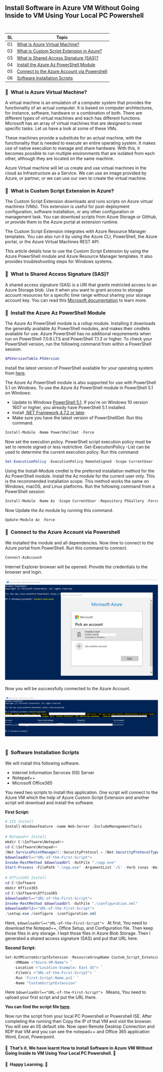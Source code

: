 ## <p align=left>Install Software in Azure VM Without Going Inside to VM Using Your Local PC Powershell <br> <br> </p>
| **SL** | **Topic** |
| --- | --- |
| 01 | [What is Azure Virtual Machine?](#01) |
| 02 | [What is Custom Script Extension in Azure?](#02) |
| 03 | [What is Shared Access Signature (SAS)?](#03) |
| 04 | [Install the Azure Az PowerShell Module](#04) |
| 05 | [Connect to the Azure Account via Powershell](#05)  |
| 06 | [Software Installation Scripts](#06) |

### <a name="01">:diamond_shape_with_a_dot_inside: &nbsp;What is Azure Virtual Machine?</a>
A virtual machine is an emulation of a computer system that provides the functionality of an actual computer. It is based on computer architectures, for instance, software, hardware or a combination of both. There are different types of virtual machines and each has different functions. Microsoft has an array of virtual machines that are designed to meet specific tasks. Let us have a look at some of these VMs.

These machines provide a substitute for an actual machine, with the functionality that is needed to execute an entire operating system.  It makes use of native execution to manage and share hardware. With this, it becomes possible to run multiple environments that are isolated from each other, although they are located on the same machine.

Azure Virtual machine will let us create and use virtual machines in the cloud as Infrastructure as a Service. We can use an image provided by Azure, or partner, or we can use our own to create the virtual machine.

### <a name="02">:diamond_shape_with_a_dot_inside: &nbsp;What is Custom Script Extension in Azure?</a>
The Custom Script Extension downloads and runs scripts on Azure virtual machines (VMs). This extension is useful for post-deployment configuration, software installation, or any other configuration or management task. You can download scripts from Azure Storage or GitHub, or provide them to the Azure portal at extension runtime.

The Custom Script Extension integrates with Azure Resource Manager templates. You can also run it by using the Azure CLI, PowerShell, the Azure portal, or the Azure Virtual Machines REST API.

This article details how to use the Custom Script Extension by using the Azure PowerShell module and Azure Resource Manager templates. It also provides troubleshooting steps for Windows systems.

### <a name="03">:diamond_shape_with_a_dot_inside: &nbsp;What is Shared Access Signature (SAS)?</a>
A shared access signature (SAS) is a URI that grants restricted access to an Azure Storage blob. Use it when you want to grant access to storage account resources for a specific time range without sharing your storage account key. You can read this [Microsoft documentation](https://docs.microsoft.com/en-us/rest/api/storageservices/create-account-sas?redirectedfrom=MSDN) to learn more.

### <a name="04">:diamond_shape_with_a_dot_inside: &nbsp;Install the Azure Az PowerShell Module</a>
The Azure Az PowerShell module is a rollup module. Installing it downloads the generally available Az PowerShell modules, and makes their cmdlets available for use.
Azure PowerShell has no additional requirements when run on PowerShell 7.0.6 LTS and PowerShell 7.1.3 or higher. To check your PowerShell version, run the following command from within a PowerShell session:
```PowerShell 
$PSVersionTable.PSVersion 
```
Install the latest version of PowerShell available for your operating system from [here](https://docs.microsoft.com/en-us/powershell/scripting/install/installing-powershell?view=powershell-7.2).

The Azure Az PowerShell module is also supported for use with PowerShell 5.1 on Windows. To use the Azure Az PowerShell module in PowerShell 5.1 on Windows:
- Update to Windows [PowerShell 5.1](https://docs.microsoft.com/en-us/powershell/scripting/windows-powershell/install/installing-windows-powershell?view=powershell-7.2#upgrading-existing-windows-powershell). If you're on Windows 10 version 1607 or higher, you already have PowerShell 5.1 installed.
- Install [.NET Framework 4.7.2 or later](https://docs.microsoft.com/en-us/dotnet/framework/install).
- Make sure you have the latest version of PowerShellGet. Run this command.
```PowerShell
Install-Module -Name PowerShellGet -Force
```
Now set the execution policy. PowerShell script execution policy must be set to remote signed or less restrictive. Get-ExecutionPolicy -List can be used to determine the current execution policy. Run this command:

```PowerShell
Set-ExecutionPolicy -ExecutionPolicy RemoteSigned -Scope CurrentUser
```
Using the Install-Module cmdlet is the preferred installation method for the Az PowerShell module. Install the Az module for the current user only. This is the recommended installation scope. This method works the same on Windows, macOS, and Linux platforms. Run the following command from a PowerShell session:
```PowerShell
Install-Module -Name Az -Scope CurrentUser -Repository PSGallery -Force
```

Now Update the Az module by running this command.
```PowerShell
Update-Module Az -Force
```

### <a name="05">:diamond_shape_with_a_dot_inside: &nbsp;Connect to the Azure Account via Powershell</a>
We installed the module and all dependencies. Now time to connect to the Azure portal from PowerShell.
Run this command to connect.
```PowerShell
Connect-AzAccount
```
Internet Explorer browser will be opened. Provide the credentials to the browser and login.
<br> <br> <img src= "https://github.com/Shadikul-Islam/Microsoft-Based-Projects/blob/master/Install%20Software%20in%20Azure%20VM%20Without%20Going%20Inside%20to%20VM%20Using%20Powershell/Images/Image-1.png" alt="Login Azure Account"> <br><br>
Now you will be successfully connected to the Azure Account.
<br> <br> <img src= "https://github.com/Shadikul-Islam/Microsoft-Based-Projects/blob/master/Install%20Software%20in%20Azure%20VM%20Without%20Going%20Inside%20to%20VM%20Using%20Powershell/Images/Image-2.png" alt="Login Azure Account"> <br><br>

### <a name="06">:diamond_shape_with_a_dot_inside: &nbsp;Software Installation Scripts</a>
We will install this following software.
- Internet Information Services (IIS) Server
- Notepad++
- Microsoft Office365

You need two scripts to install this application. One script will connect to the Azure VM which the help of Azure Custom Script Extension and another script will download and install the software.

**First Script:**

```PowerShell
# IIS Install
Install-WindowsFeature -name Web-Server -IncludeManagementTools

# Notepad++ Install
mkdir C:\Software\Notepad++
cd C:\Software\Notepad++
[Net.ServicePointManager]::SecurityProtocol = [Net.SecurityProtocolType]::Tls12
$downloadUrl=<"URL-of-the-First-Script">
Invoke-RestMethod $downloadUrl -OutFile ".\npp.exe"
Start-Process -FilePath ".\npp.exe" -ArgumentList '/S' -Verb runas -Wait

# Office365 Install
cd C:\Software
mkdir Office365
cd C:\Software\Office365
$downloadUrl=<"URL-of-the-First-Script">
Invoke-RestMethod $downloadUrl -OutFile ".\configuration.xml"
$downloadUrl2=<"URL-of-the-First-Script">
.\setup.exe /configure .\configuration.xml
 ```
 
 Here, ```$downloadUrl=<"URL-of-the-First-Script"> ``` At first, You need to download the Notepad++, Office Setup, and Configuration file. Then keep those files in any storage. I kept those files in Azure Blob Storage. Then I generated a shared access signature (SAS) and put that URL here.

**Second Script:**

```PowerShell
Set-AzVMCustomScriptExtension -ResourceGroupName Custom_Script_Extension_Resource_Group `
    -VMName <"Azure-VM-Name"> `
    -Location <"Location-Example: East US"> `
    -FileUri <"URL-of-the-First-Script"> `
    -Run 'First-Script-Name.ps1' `
    -Name "CustomScriptExtension"
 ```

 Here ```$downloadUrl=<"URL-of-the-First-Script"> ``` Means, You need to upload your first script and put the URL there. 
 
**You can find the script file [here](https://github.com/Shadikul-Islam/Microsoft-Based-Projects/tree/master/Install%20Software%20in%20Azure%20VM%20Without%20Going%20Inside%20to%20VM%20Using%20Powershell/Script)**.

Now run the script from your local PC Powershell or Powershell ISE. After completing the running then Copy the IP of that VM and visit the browser. You will see an IIS default site. Now open Remote Desktop Connection and RDP that VM and you can see the notepad++ and Office 365 application Word, Excel, Powerpoint.
 
 
 
#### :diamond_shape_with_a_dot_inside: &nbsp;That’s it. We have learnt How to Install Software in Azure VM Without Going Inside to VM Using Your Local PC Powershell. :diamond_shape_with_a_dot_inside: &nbsp;
 
#### :diamond_shape_with_a_dot_inside: &nbsp;Happy Learning. :diamond_shape_with_a_dot_inside: &nbsp;
 
